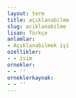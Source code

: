 ```yaml
---
layout: term
title: açıklanabilme
slug: aciklanabilme
lisan: Türkçe
anlamlar:
- Açıklanabilmek işi
ozellikler:
- - isim
ornekler:
- - ''
orneklerkaynak:
- - ''
---
```

